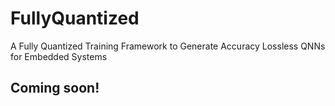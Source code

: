 # FullyQuantized
A Fully Quantized Training Framework to Generate Accuracy Lossless QNNs for Embedded Systems

## Coming soon!
